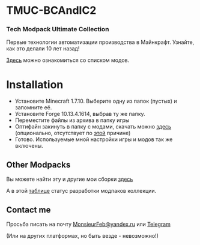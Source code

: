 # TMUC-BCAndIC2
### Tech Modpack Ultimate Collection

Первые технологии автоматизации производства в Майнкрафт. Узнайте, как это делали 10 лет назад!

[Здесь](https://docs.google.com/spreadsheets/d/1ojuKf1IoQ7r4Qm-mwTdiUUgyBekjT8SPW5Oh4dAUhIA/edit?usp=sharing) можно ознакомиться со списком модов.

# Installation
- Установите Minecraft 1.7.10. Выберите одну из папок (пустых) и запомните её.
- Установите Forge 10.13.4.1614, выбрав ту же папку.
- Переместите файлы из архива в папку игры
- Оптифайн закинуть в папку с модами, скачать можно [здесь](https://optifine.net/adloadx?f=OptiFine_1.7.10_HD_U_E7.jar) (опционально, отсутствует по [этой](https://optifine.net/copyright) причине)
- Готово. Используемые мной настройки игры и модов так же включены.

## Other Modpacks
Вы можете найти эту и другие мои сборки [здесь](https://monsieurfeb.github.io/modpacks.html)

А в этой [таблице](https://docs.google.com/spreadsheets/d/1lLu7JaAFoo23XOV87XWc5rpGY2zUfxdeOsy7jaUptiE/edit?usp=sharing) статус разработки модпаков коллекции.

## Contact me
Просьба писать на почту MonsieurFeb@yandex.ru или [Telegram](https://t.me/thirdBTP/824)

(Или на других платформах, но быть везде - невозможно!)
